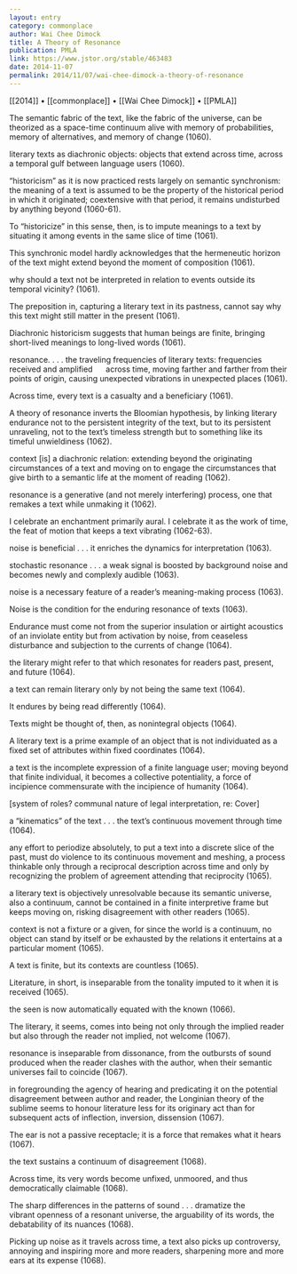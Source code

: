 ```yaml
---
layout: entry
category: commonplace
author: Wai Chee Dimock
title: A Theory of Resonance
publication: PMLA
link: https://www.jstor.org/stable/463483
date: 2014-11-07
permalink: 2014/11/07/wai-chee-dimock-a-theory-of-resonance
---
```


[[2014]] • [[commonplace]] • [[Wai Chee Dimock]] • [[PMLA]]

The semantic fabric of the text, like the fabric of the universe, can be theorized as a space-time continuum alive with memory of probabilities, memory of alternatives, and memory of change (1060). 


literary texts as diachronic objects: objects that extend across time, across a temporal gulf between language users (1060).


“historicism” as it is now practiced rests largely on semantic synchronism: the meaning of a text is assumed to be the property of the historical period in which it originated; coextensive with that period, it remains undisturbed by anything beyond (1060-61).


To “historicize” in this sense, then, is to impute meanings to a text by situating it among events in the same slice of time (1061).


This synchronic model hardly acknowledges that the hermeneutic horizon of the text might extend beyond the moment of composition (1061).


why should a text not be interpreted in relation to events outside its temporal vicinity? (1061).


The preposition in, capturing a literary text in its pastness, cannot say why this text might still matter in the present (1061).


Diachronic historicism suggests that human beings are finite, bringing short-lived meanings to long-lived words (1061).






resonance. . . . the traveling frequencies of literary texts: frequencies received and amplified      across time, moving farther and farther from their points of origin, causing unexpected vibrations in unexpected places (1061).


Across time, every text is a casualty and a beneficiary (1061).


A theory of resonance inverts the Bloomian hypothesis, by linking literary endurance not to the persistent integrity of the text, but to its persistent unraveling, not to the text’s timeless strength but to something like its timeful unwieldiness (1062).


context [is] a diachronic relation: extending beyond the originating circumstances of a text and moving on to engage the circumstances that give birth to a semantic life at the moment of reading (1062).


resonance is a generative (and not merely interfering) process, one that remakes a text while unmaking it (1062).


I celebrate an enchantment primarily aural. I celebrate it as the work of time, the feat of motion that keeps a text vibrating (1062-63).






noise is beneficial . . . it enriches the dynamics for interpretation (1063).


stochastic resonance . . . a weak signal is boosted by background noise and becomes newly and complexly audible (1063).


noise is a necessary feature of a reader’s meaning-making process (1063).


Noise is the condition for the enduring resonance of texts (1063).


Endurance must come not from the superior insulation or airtight acoustics of an inviolate entity but from activation by noise, from ceaseless disturbance and subjection to the currents of change (1064).






the literary might refer to that which resonates for readers past, present, and future (1064).



a text can remain literary only by not being the same text (1064).


It endures by being read differently (1064).


Texts might be thought of, then, as nonintegral objects (1064).


A literary text is a prime example of an object that is not individuated as a fixed set of attributes within fixed coordinates (1064).


a text is the incomplete expression of a finite language user; moving beyond that finite individual, it becomes a collective potentiality, a force of incipience commensurate with the incipience of humanity (1064).


[system of roles? communal nature of legal interpretation, re: Cover]






a “kinematics” of the text . . . the text’s continuous movement through time (1064).


any effort to periodize absolutely, to put a text into a discrete slice of the past, must do violence to its continuous movement and meshing, a process thinkable only through a reciprocal description across time and only by recognizing the problem of agreement attending that reciprocity (1065).


a literary text is objectively unresolvable because its semantic universe, also a continuum, cannot be contained in a finite interpretive frame but keeps moving on, risking disagreement with other readers (1065).


context is not a fixture or a given, for since the world is a continuum, no object can stand by itself or be exhausted by the relations it entertains at a particular moment (1065).


A text is finite, but its contexts are countless (1065).


Literature, in short, is inseparable from the tonality imputed to it when it is received (1065).






the seen is now automatically equated with the known (1066).






The literary, it seems, comes into being not only through the implied reader but also through the reader not implied, not welcome (1067).


resonance is inseparable from dissonance, from the outbursts of sound produced when the reader clashes with the author, when their semantic universes fail to coincide (1067).


in foregrounding the agency of hearing and predicating it on the potential disagreement between author and reader, the Longinian theory of the sublime seems to honour literature less for its originary act than for subsequent acts of inflection, inversion, dissension (1067).


The ear is not a passive receptacle; it is a force that remakes what it hears (1067).






the text sustains a continuum of disagreement (1068).


Across time, its very words become unfixed, unmoored, and thus democratically claimable (1068).


The sharp differences in the patterns of sound . . . dramatize the vibrant openness of a resonant universe, the arguability of its words, the debatability of its nuances (1068).


Picking up noise as it travels across time, a text also picks up controversy, annoying and inspiring more and more readers, sharpening more and more ears at its expense (1068).

